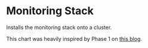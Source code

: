 # Monitoring Stack

Installs the monitoring stack onto a cluster.

This chart was heavily inspired by Phase 1 on [this blog](https://medium.com/hiredscore-engineering/using-thanos-to-store-prometheus-on-many-kubernetes-clusters-fd24b63873d8).
